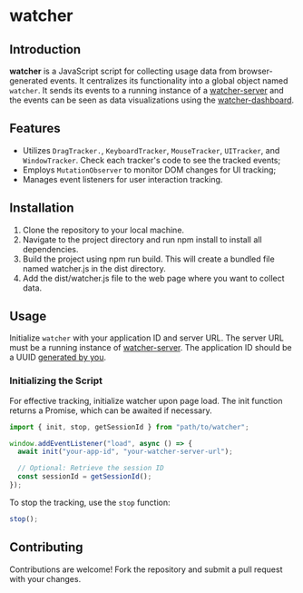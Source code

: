 # watcher

## Introduction

**watcher** is a JavaScript script for collecting usage data from browser-generated events. It centralizes its functionality into a global object named `watcher`. It sends its events to a running instance of a [watcher-server](https://github.com/pedrorv/watcher-server) and the events can be seen as data visualizations using the [watcher-dashboard](https://github.com/pedrorv/watcher-dashboard).

## Features

- Utilizes `DragTracker.`, `KeyboardTracker`, `MouseTracker`, `UITracker`, and `WindowTracker`. Check each tracker's code to see the tracked events;
- Employs `MutationObserver` to monitor DOM changes for UI tracking;
- Manages event listeners for user interaction tracking.

## Installation

1. Clone the repository to your local machine.
2. Navigate to the project directory and run npm install to install all dependencies.
3. Build the project using npm run build. This will create a bundled file named watcher.js in the dist directory.
4. Add the dist/watcher.js file to the web page where you want to collect data.

## Usage

Initialize `watcher` with your application ID and server URL. The server URL must be a running instance of [watcher-server](https://github.com/pedrorv/watcher-server). The application ID should be a UUID [generated by you](https://www.uuidtools.com/v4).

### Initializing the Script

For effective tracking, initialize watcher upon page load. The init function returns a Promise, which can be awaited if necessary.

```javascript
import { init, stop, getSessionId } from "path/to/watcher";

window.addEventListener("load", async () => {
  await init("your-app-id", "your-watcher-server-url");

  // Optional: Retrieve the session ID
  const sessionId = getSessionId();
});
```

To stop the tracking, use the `stop` function:

```javascript
stop();
```

## Contributing

Contributions are welcome! Fork the repository and submit a pull request with your changes.
